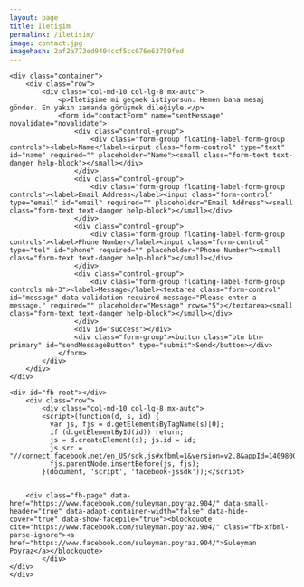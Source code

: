 ```yaml
---
layout: page
title: İletişim
permalink: /iletisim/
image: contact.jpg
imagehash: 2af2a773ed9404ccf5cc076e63759fed
---
```


<body>

    <div class="container">
        <div class="row">
            <div class="col-md-10 col-lg-8 mx-auto">
                <p>İletişime mi geçmek istiyorsun. Hemen bana mesaj gönder. En yakın zamanda görüşmek dileğiyle.</p>
                <form id="contactForm" name="sentMessage" novalidate="novalidate">
                    <div class="control-group">
                        <div class="form-group floating-label-form-group controls"><label>Name</label><input class="form-control" type="text" id="name" required="" placeholder="Name"><small class="form-text text-danger help-block"></small></div>
                    </div>
                    <div class="control-group">
                        <div class="form-group floating-label-form-group controls"><label>Email Address</label><input class="form-control" type="email" id="email" required="" placeholder="Email Address"><small class="form-text text-danger help-block"></small></div>
                    </div>
                    <div class="control-group">
                        <div class="form-group floating-label-form-group controls"><label>Phone Number</label><input class="form-control" type="tel" id="phone" required="" placeholder="Phone Number"><small class="form-text text-danger help-block"></small></div>
                    </div>
                    <div class="control-group">
                        <div class="form-group floating-label-form-group controls mb-3"><label>Message</label><textarea class="form-control" id="message" data-validation-required-message="Please enter a message." required="" placeholder="Message" rows="5"></textarea><small class="form-text text-danger help-block"></small></div>
                    </div>
                    <div id="success"></div>
                    <div class="form-group"><button class="btn btn-primary" id="sendMessageButton" type="submit">Send</button></div>
                </form>
            </div>
        </div>
    </div>

    <div id="fb-root"></div>
        <div class="row">
            <div class="col-md-10 col-lg-8 mx-auto">
		    <script>(function(d, s, id) {
		      var js, fjs = d.getElementsByTagName(s)[0];
		      if (d.getElementById(id)) return;
		      js = d.createElement(s); js.id = id;
		      js.src = "//connect.facebook.net/en_US/sdk.js#xfbml=1&version=v2.8&appId=1409800599270506";
		      fjs.parentNode.insertBefore(js, fjs);
		    }(document, 'script', 'facebook-jssdk'));</script>


	    <div class="fb-page" data-href="https://www.facebook.com/suleyman.poyraz.904/" data-small-header="true" data-adapt-container-width="false" data-hide-cover="true" data-show-facepile="true"><blockquote cite="https://www.facebook.com/suleyman.poyraz.904/" class="fb-xfbml-parse-ignore"><a href="https://www.facebook.com/suleyman.poyraz.904/">Suleyman Poyraz</a></blockquote>
            </div>
	</div>
    </div>

</body>
